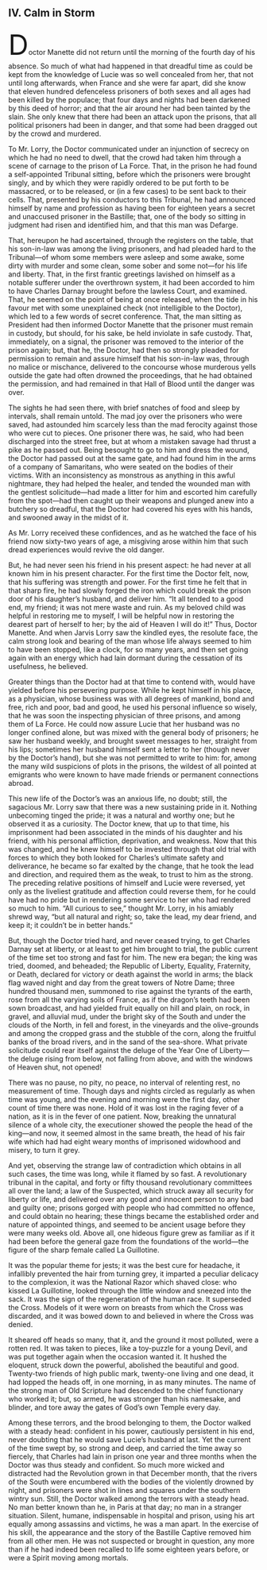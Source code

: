 ## IV. Calm in Storm

<span class="dropcap" style="font-size: 4.00em">D</span>octor Manette did not return until the morning of the fourth day of his absence. So much of what had happened in that dreadful time as could be kept from the knowledge of Lucie was so well concealed from her, that not until long afterwards, when France and she were far apart, did she know that eleven hundred defenceless prisoners of both sexes and all ages had been killed by the populace; that four days and nights had been darkened by this deed of horror; and that the air around her had been tainted by the slain. She only knew that there had been an attack upon the prisons, that all political prisoners had been in danger, and that some had been dragged out by the crowd and murdered.

To Mr. Lorry, the Doctor communicated under an injunction of secrecy on which he had no need to dwell, that the crowd had taken him through a scene of carnage to the prison of La Force. That, in the prison he had found a self-appointed Tribunal sitting, before which the prisoners were brought singly, and by which they were rapidly ordered to be put forth to be massacred, or to be released, or (in a few cases) to be sent back to their cells. That, presented by his conductors to this Tribunal, he had announced himself by name and profession as having been for eighteen years a secret and unaccused prisoner in the Bastille; that, one of the body so sitting in judgment had risen and identified him, and that this man was Defarge.

That, hereupon he had ascertained, through the registers on the table, that his son-in-law was among the living prisoners, and had pleaded hard to the Tribunal—of whom some members were asleep and some awake, some dirty with murder and some clean, some sober and some not—for his life and liberty. That, in the first frantic greetings lavished on himself as a notable sufferer under the overthrown system, it had been accorded to him to have Charles Darnay brought before the lawless Court, and examined. That, he seemed on the point of being at once released, when the tide in his favour met with some unexplained check (not intelligible to the Doctor), which led to a few words of secret conference. That, the man sitting as President had then informed Doctor Manette that the prisoner must remain in custody, but should, for his sake, be held inviolate in safe custody. That, immediately, on a signal, the prisoner was removed to the interior of the prison again; but, that he, the Doctor, had then so strongly pleaded for permission to remain and assure himself that his son-in-law was, through no malice or mischance, delivered to the concourse whose murderous yells outside the gate had often drowned the proceedings, that he had obtained the permission, and had remained in that Hall of Blood until the danger was over.

The sights he had seen there, with brief snatches of food and sleep by intervals, shall remain untold. The mad joy over the prisoners who were saved, had astounded him scarcely less than the mad ferocity against those who were cut to pieces. One prisoner there was, he said, who had been discharged into the street free, but at whom a mistaken savage had thrust a pike as he passed out. Being besought to go to him and dress the wound, the Doctor had passed out at the same gate, and had found him in the arms of a company of Samaritans, who were seated on the bodies of their victims. With an inconsistency as monstrous as anything in this awful nightmare, they had helped the healer, and tended the wounded man with the gentlest solicitude—had made a litter for him and escorted him carefully from the spot—had then caught up their weapons and plunged anew into a butchery so dreadful, that the Doctor had covered his eyes with his hands, and swooned away in the midst of it.

As Mr. Lorry received these confidences, and as he watched the face of his friend now sixty-two years of age, a misgiving arose within him that such dread experiences would revive the old danger.

But, he had never seen his friend in his present aspect: he had never at all known him in his present character. For the first time the Doctor felt, now, that his suffering was strength and power. For the first time he felt that in that sharp fire, he had slowly forged the iron which could break the prison door of his daughter’s husband, and deliver him. “It all tended to a good end, my friend; it was not mere waste and ruin. As my beloved child was helpful in restoring me to myself, I will be helpful now in restoring the dearest part of herself to her; by the aid of Heaven I will do it!” Thus, Doctor Manette. And when Jarvis Lorry saw the kindled eyes, the resolute face, the calm strong look and bearing of the man whose life always seemed to him to have been stopped, like a clock, for so many years, and then set going again with an energy which had lain dormant during the cessation of its usefulness, he believed.

Greater things than the Doctor had at that time to contend with, would have yielded before his persevering purpose. While he kept himself in his place, as a physician, whose business was with all degrees of mankind, bond and free, rich and poor, bad and good, he used his personal influence so wisely, that he was soon the inspecting physician of three prisons, and among them of La Force. He could now assure Lucie that her husband was no longer confined alone, but was mixed with the general body of prisoners; he saw her husband weekly, and brought sweet messages to her, straight from his lips; sometimes her husband himself sent a letter to her (though never by the Doctor’s hand), but she was not permitted to write to him: for, among the many wild suspicions of plots in the prisons, the wildest of all pointed at emigrants who were known to have made friends or permanent connections abroad.

This new life of the Doctor’s was an anxious life, no doubt; still, the sagacious Mr. Lorry saw that there was a new sustaining pride in it. Nothing unbecoming tinged the pride; it was a natural and worthy one; but he observed it as a curiosity. The Doctor knew, that up to that time, his imprisonment had been associated in the minds of his daughter and his friend, with his personal affliction, deprivation, and weakness. Now that this was changed, and he knew himself to be invested through that old trial with forces to which they both looked for Charles’s ultimate safety and deliverance, he became so far exalted by the change, that he took the lead and direction, and required them as the weak, to trust to him as the strong. The preceding relative positions of himself and Lucie were reversed, yet only as the liveliest gratitude and affection could reverse them, for he could have had no pride but in rendering some service to her who had rendered so much to him. “All curious to see,” thought Mr. Lorry, in his amiably shrewd way, “but all natural and right; so, take the lead, my dear friend, and keep it; it couldn’t be in better hands.”

But, though the Doctor tried hard, and never ceased trying, to get Charles Darnay set at liberty, or at least to get him brought to trial, the public current of the time set too strong and fast for him. The new era began; the king was tried, doomed, and beheaded; the Republic of Liberty, Equality, Fraternity, or Death, declared for victory or death against the world in arms; the black flag waved night and day from the great towers of Notre Dame; three hundred thousand men, summoned to rise against the tyrants of the earth, rose from all the varying soils of France, as if the dragon’s teeth had been sown broadcast, and had yielded fruit equally on hill and plain, on rock, in gravel, and alluvial mud, under the bright sky of the South and under the clouds of the North, in fell and forest, in the vineyards and the olive-grounds and among the cropped grass and the stubble of the corn, along the fruitful banks of the broad rivers, and in the sand of the sea-shore. What private solicitude could rear itself against the deluge of the Year One of Liberty—the deluge rising from below, not falling from above, and with the windows of Heaven shut, not opened!

There was no pause, no pity, no peace, no interval of relenting rest, no measurement of time. Though days and nights circled as regularly as when time was young, and the evening and morning were the first day, other count of time there was none. Hold of it was lost in the raging fever of a nation, as it is in the fever of one patient. Now, breaking the unnatural silence of a whole city, the executioner showed the people the head of the king—and now, it seemed almost in the same breath, the head of his fair wife which had had eight weary months of imprisoned widowhood and misery, to turn it grey.

And yet, observing the strange law of contradiction which obtains in all such cases, the time was long, while it flamed by so fast. A revolutionary tribunal in the capital, and forty or fifty thousand revolutionary committees all over the land; a law of the Suspected, which struck away all security for liberty or life, and delivered over any good and innocent person to any bad and guilty one; prisons gorged with people who had committed no offence, and could obtain no hearing; these things became the established order and nature of appointed things, and seemed to be ancient usage before they were many weeks old. Above all, one hideous figure grew as familiar as if it had been before the general gaze from the foundations of the world—the figure of the sharp female called La Guillotine.

It was the popular theme for jests; it was the best cure for headache, it infallibly prevented the hair from turning grey, it imparted a peculiar delicacy to the complexion, it was the National Razor which shaved close: who kissed La Guillotine, looked through the little window and sneezed into the sack. It was the sign of the regeneration of the human race. It superseded the Cross. Models of it were worn on breasts from which the Cross was discarded, and it was bowed down to and believed in where the Cross was denied.

It sheared off heads so many, that it, and the ground it most polluted, were a rotten red. It was taken to pieces, like a toy-puzzle for a young Devil, and was put together again when the occasion wanted it. It hushed the eloquent, struck down the powerful, abolished the beautiful and good. Twenty-two friends of high public mark, twenty-one living and one dead, it had lopped the heads off, in one morning, in as many minutes. The name of the strong man of Old Scripture had descended to the chief functionary who worked it; but, so armed, he was stronger than his namesake, and blinder, and tore away the gates of God’s own Temple every day.

Among these terrors, and the brood belonging to them, the Doctor walked with a steady head: confident in his power, cautiously persistent in his end, never doubting that he would save Lucie’s husband at last. Yet the current of the time swept by, so strong and deep, and carried the time away so fiercely, that Charles had lain in prison one year and three months when the Doctor was thus steady and confident. So much more wicked and distracted had the Revolution grown in that December month, that the rivers of the South were encumbered with the bodies of the violently drowned by night, and prisoners were shot in lines and squares under the southern wintry sun. Still, the Doctor walked among the terrors with a steady head. No man better known than he, in Paris at that day; no man in a stranger situation. Silent, humane, indispensable in hospital and prison, using his art equally among assassins and victims, he was a man apart. In the exercise of his skill, the appearance and the story of the Bastille Captive removed him from all other men. He was not suspected or brought in question, any more than if he had indeed been recalled to life some eighteen years before, or were a Spirit moving among mortals.

